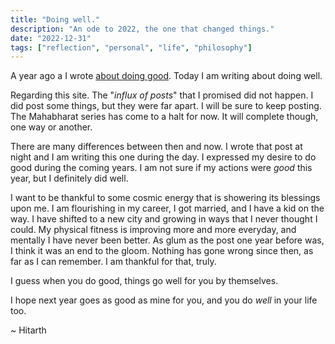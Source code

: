 ```yaml
---
title: "Doing well."
description: "An ode to 2022, the one that changed things."
date: "2022-12-31"
tags: ["reflection", "personal", "life", "philosophy"]
---
```

A year ago a I wrote [about doing good](https://hitarththummar.xyz/blog/do_good). Today I am writing about doing
well.

Regarding this site. The "_influx of posts_" that I promised did not happen. I
did post some things, but they were far apart. I will be sure to keep posting.
The Mahabharat series has come to a halt for now. It will complete though, one
way or another.

There are many differences between then and now. I wrote that post at night and
I am writing this one during the day. I expressed my desire to do good during
the coming years. I am not sure if my actions were _good_ this year, but I
definitely did well.

I want to be thankful to some cosmic energy that is showering its blessings
upon me. I am flourishing in my career, I got married, and I have a kid on the
way. I have shifted to a new city and growing in ways that I never thought I
could. My physical fitness is improving more and more everyday, and mentally I
have never been better. As glum as the post one year before was, I think it was
an end to the gloom. Nothing has gone wrong since then, as far as I can
remember. I am thankful for that, truly.

I guess when you do good, things go well for you by themselves.

I hope next year goes as good as mine for you, and you do _well_ in your life
too.

~ Hitarth

